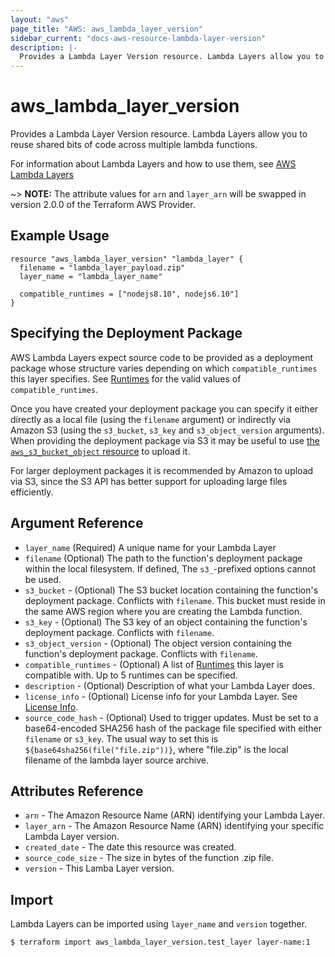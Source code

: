 ```yaml
---
layout: "aws"
page_title: "AWS: aws_lambda_layer_version"
sidebar_current: "docs-aws-resource-lambda-layer-version"
description: |-
  Provides a Lambda Layer Version resource. Lambda Layers allow you to reuse shared bits of code across multiple lambda functions.
---
```


# aws_lambda_layer_version

Provides a Lambda Layer Version resource. Lambda Layers allow you to reuse shared bits of code across multiple lambda functions.

For information about Lambda Layers and how to use them, see [AWS Lambda Layers][1]

~> **NOTE:** The attribute values for `arn` and `layer_arn` will be swapped in version 2.0.0 of the Terraform AWS Provider.

## Example Usage

```hcl
resource "aws_lambda_layer_version" "lambda_layer" {
  filename = "lambda_layer_payload.zip"
  layer_name = "lambda_layer_name"
  
  compatible_runtimes = ["nodejs8.10", nodejs6.10"]
}
```

## Specifying the Deployment Package

AWS Lambda Layers expect source code to be provided as a deployment package whose structure varies depending on which `compatible_runtimes` this layer specifies.
See [Runtimes][2] for the valid values of `compatible_runtimes`.

Once you have created your deployment package you can specify it either directly as a local file (using the `filename` argument) or
indirectly via Amazon S3 (using the `s3_bucket`, `s3_key` and `s3_object_version` arguments). When providing the deployment
package via S3 it may be useful to use [the `aws_s3_bucket_object` resource](s3_bucket_object.html) to upload it.

For larger deployment packages it is recommended by Amazon to upload via S3, since the S3 API has better support for uploading
large files efficiently.

## Argument Reference

* `layer_name` (Required) A unique name for your Lambda Layer
* `filename` (Optional) The path to the function's deployment package within the local filesystem. If defined, The `s3_`-prefixed options cannot be used.
* `s3_bucket` - (Optional) The S3 bucket location containing the function's deployment package. Conflicts with `filename`. This bucket must reside in the same AWS region where you are creating the Lambda function.
* `s3_key` - (Optional) The S3 key of an object containing the function's deployment package. Conflicts with `filename`.
* `s3_object_version` - (Optional) The object version containing the function's deployment package. Conflicts with `filename`.
* `compatible_runtimes` - (Optional) A list of [Runtimes][2] this layer is compatible with. Up to 5 runtimes can be specified.
* `description` - (Optional) Description of what your Lambda Layer does.
* `license_info` - (Optional) License info for your Lambda Layer. See [License Info][3].
* `source_code_hash` - (Optional) Used to trigger updates. Must be set to a base64-encoded SHA256 hash of the package file specified with either `filename` or `s3_key`. The usual way to set this is `${base64sha256(file("file.zip"))}`, where "file.zip" is the local filename of the lambda layer source archive.

## Attributes Reference

* `arn` - The Amazon Resource Name (ARN) identifying your Lambda Layer.
* `layer_arn` - The Amazon Resource Name (ARN) identifying your specific Lambda Layer version.
* `created_date` - The date this resource was created.
* `source_code_size` - The size in bytes of the function .zip file.
* `version` - This Lamba Layer version.

[1]: https://docs.aws.amazon.com/lambda/latest/dg/configuration-layers.html
[2]: https://docs.aws.amazon.com/lambda/latest/dg/API_PublishLayerVersion.html#SSS-PublishLayerVersion-request-CompatibleRuntimes
[3]: https://docs.aws.amazon.com/lambda/latest/dg/API_PublishLayerVersion.html#SSS-PublishLayerVersion-request-LicenseInfo

## Import

Lambda Layers can be imported using `layer_name` and `version` together.

```
$ terraform import aws_lambda_layer_version.test_layer layer-name:1
```
